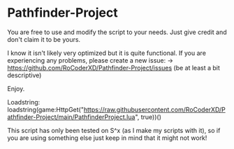 # Pathfinder-Project

You are free to use and modify the script to your needs. Just give credit and don't claim it to be yours.

I know it isn't likely very optimized but it is quite functional. If you are experiencing any problems, please create a new issue:
-> https://github.com/RoCoderXD/Pathfinder-Project/issues (be at least a bit descriptive)


Enjoy.


Loadstring: loadstring(game:HttpGet("https://raw.githubusercontent.com/RoCoderXD/Pathfinder-Project/main/PathfinderProject.lua", true))()

This script has only been tested on S^x (as I make my scripts with it), so if you are using something else just keep in mind that it might not work!
